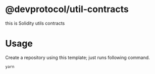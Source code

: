 # @devprotocol/util-contracts

this is Solidity utils contracts

# Usage

Create a repository using this template; just runs following command.

```bash
yarn
```
